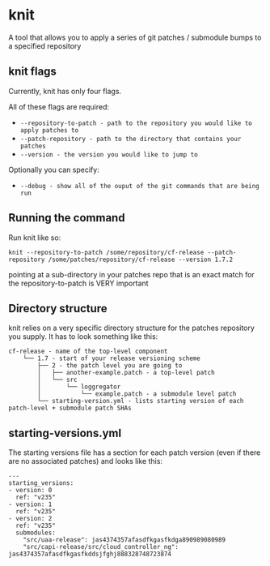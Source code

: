 # knit
A tool that allows you to apply a series of git patches / submodule bumps to a specified repository

## knit flags
Currently, knit has only four flags.

All of these flags are required:

- `--repository-to-patch - path to the repository you would like to apply patches to`
- `--patch-repository - path to the directory that contains your patches`
- `--version - the version you would like to jump to`

Optionally you can specify:

- `--debug - show all of the ouput of the git commands that are being run`

## Running the command
Run knit like so:

```
knit --repository-to-patch /some/repository/cf-release --patch-repository /some/patches/repository/cf-release --version 1.7.2
```

pointing at a sub-directory in your patches repo that is an exact match for the repository-to-patch is VERY important

## Directory structure
knit relies on a very specific directory structure for the patches repository you supply. It has to look something like this:

```
cf-release - name of the top-level component
    └── 1.7 - start of your release versioning scheme
        ├── 2 - the patch level you are going to
        │   ├── another-example.patch - a top-level patch
        │   └── src
        │       └── loggregator
        │           └── example.patch - a submodule level patch
        └── starting-version.yml - lists starting version of each patch-level + submodule patch SHAs
```

## starting-versions.yml
The starting versions file has a section for each patch version (even if there are no associated patches) and looks like this:
```
---
starting_versions:
- version: 0
  ref: "v235"
- version: 1
  ref: "v235"
- version: 2
  ref: "v235"
  submodules:
    "src/uaa-release": jas4374357afasdfkgasfkdga890989080989
    "src/capi-release/src/cloud_controller_ng": jas4374357afasdfkgasfkddsjfghj888328748723874
```
